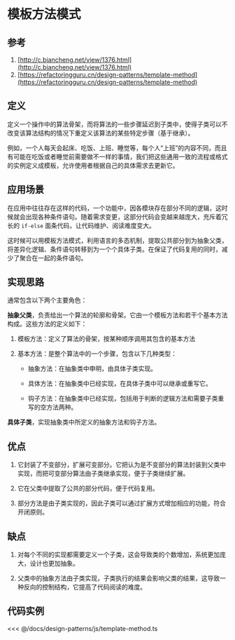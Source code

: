 # 模板方法模式

## 参考

1. [http://c.biancheng.net/view/1376.html](http://c.biancheng.net/view/1376.html)
2. [https://refactoringguru.cn/design-patterns/template-method](https://refactoringguru.cn/design-patterns/template-method)

## 定义

定义一个操作中的算法骨架，而将算法的一些步骤延迟到子类中，使得子类可以不改变该算法结构的情况下重定义该算法的某些特定步骤（基于继承）。

例如，一个人每天会起床、吃饭、上班、睡觉等，每个人“上班”的内容不同，而且有可能在吃饭或者睡觉前需要做不一样的事情，我们把这些通用一致的流程或格式的实例定义成模板，允许使用者根据自己的具体需求去更新它。

## 应用场景

在应用中往往存在这样的代码，一个功能中，因各模块存在部分不同的逻辑，这时候就会出现各种条件语句。随着需求变更，这部分代码会变越来越庞大，充斥着冗长的 `if-else` 面条代码，让代码维护、阅读难度变大。

这时候可以用模板方法模式，利用语言的多态机制，提取公共部分到为抽象父类，将差异化逻辑、条件语句转移到为一个个具体子类。在保证了代码复用的同时，减少了聚合在一起的条件语句。

## 实现思路

通常包含以下两个主要角色：

**抽象父类**，负责给出一个算法的轮廓和骨架。它由一个模板方法和若干个基本方法构成。这些方法的定义如下：

1. 模板方法：定义了算法的骨架，按某种顺序调用其包含的基本方法

2. 基本方法：是整个算法中的一个步骤，包含以下几种类型：

   - 抽象方法：在抽象类中申明，由具体子类实现。

   - 具体方法：在抽象类中已经实现，在具体子类中可以继承或重写它。

   - 钩子方法：在抽象类中已经实现，包括用于判断的逻辑方法和需要子类重写的空方法两种。

**具体子类**，实现抽象类中所定义的抽象方法和钩子方法。

## 优点

1. 它封装了不变部分，扩展可变部分。它把认为是不变部分的算法封装到父类中实现，而把可变部分算法由子类继承实现，便于子类继续扩展。

2. 它在父类中提取了公共的部分代码，便于代码复用。

3. 部分方法是由子类实现的，因此子类可以通过扩展方式增加相应的功能，符合开闭原则。

## 缺点

1. 对每个不同的实现都需要定义一个子类，这会导致类的个数增加，系统更加庞大，设计也更加抽象。

2. 父类中的抽象方法由子类实现，子类执行的结果会影响父类的结果，这导致一种反向的控制结构，它提高了代码阅读的难度。

## 代码实例

<<< @/docs/design-patterns/js/template-method.ts

<design-patterns-template-method />
